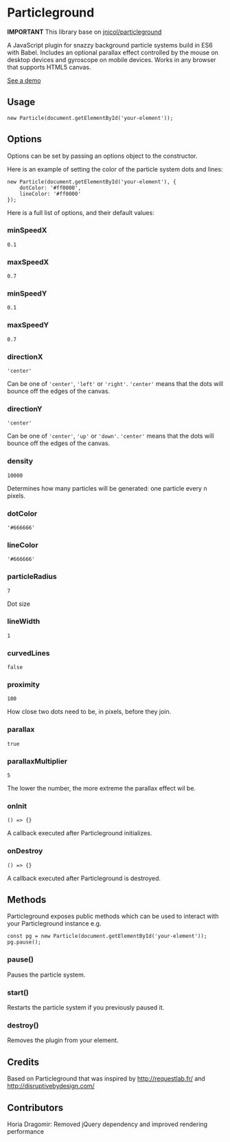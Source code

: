 Particleground
==============
**IMPORTANT** This library base on [jnicol/particleground](https://github.com/jnicol/particleground)

A JavaScript plugin for snazzy background particle systems build in ES6 with Babel. Includes an optional parallax effect controlled by the mouse on desktop devices and gyroscope on mobile devices. Works in any browser that supports HTML5 canvas.

[See a demo](https://vaivanov.github.io/particleground-light)


## Usage

    new Particle(document.getElementById('your-element'));

## Options

Options can be set by passing an options object to the constructor.

Here is an example of setting the color of the particle system dots and lines:

    new Particle(document.getElementById('your-element'), {
        dotColor: '#ff0000',
        lineColor: '#ff0000'
    });

Here is a full list of options, and their default values:

### minSpeedX

    0.1

### maxSpeedX

    0.7

### minSpeedY

    0.1

### maxSpeedY

    0.7

### directionX

    'center'

Can be one of `'center'`, `'left'` or `'right'`. `'center'` means that the dots will bounce off the edges of the canvas.

### directionY

    'center'

Can be one of `'center'`, `'up'` or `'down'`. `'center'` means that the dots will bounce off the edges of the canvas.

### density

    10000

Determines how many particles will be generated: one particle every n pixels.

### dotColor

    '#666666'

### lineColor

    '#666666'

### particleRadius

    7

Dot size

### lineWidth

    1

### curvedLines

    false

### proximity

    100

How close two dots need to be, in pixels, before they join.

### parallax

    true

### parallaxMultiplier

    5

The lower the number, the more extreme the parallax effect wil be.

### onInit

    () => {}

A callback executed after Particleground initializes.

### onDestroy

    () => {}

A callback executed after Particleground is destroyed.

## Methods

Particleground exposes public methods which can be used to interact with your Particleground instance e.g.

    const pg = new Particle(document.getElementById('your-element'));
    pg.pause();

### pause()

Pauses the particle system.

### start()

Restarts the particle system if you previously paused it.

### destroy()

Removes the plugin from your element.

## Credits

Based on Particleground that was inspired by http://requestlab.fr/ and http://disruptivebydesign.com/

## Contributors

Horia Dragomir: Removed jQuery dependency and improved rendering performance